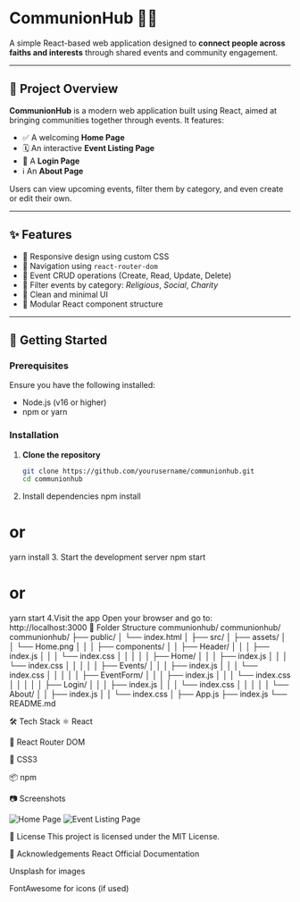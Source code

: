 # CommunionHub 🙏🌐

A simple React-based web application designed to **connect people across faiths and interests** through shared events and community engagement.

---

## 📌 Project Overview

**CommunionHub** is a modern web application built using React, aimed at bringing communities together through events. It features:

- ✅ A welcoming **Home Page**
- 🗓️ An interactive **Event Listing Page**
- 🔐 A **Login Page**
- ℹ️ An **About Page**

Users can view upcoming events, filter them by category, and even create or edit their own.

---

## ✨ Features

- 🔹 Responsive design using custom CSS
- 🔹 Navigation using `react-router-dom`
- 🔹 Event CRUD operations (Create, Read, Update, Delete)
- 🔹 Filter events by category: *Religious*, *Social*, *Charity*
- 🔹 Clean and minimal UI
- 🔹 Modular React component structure

---

## 🚀 Getting Started

### Prerequisites

Ensure you have the following installed:

- Node.js (v16 or higher)
- npm or yarn

### Installation

1. **Clone the repository**
   ```bash
   git clone https://github.com/yourusername/communionhub.git
   cd communionhub
2. Install dependencies
  npm install
  # or
  yarn install
3. Start the development server
  npm start
  # or
  yarn start
4.Visit the app Open your browser and go to:
  http://localhost:3000
🧾 Folder Structure
  communionhub/
communionhub/
communionhub/
├── public/
│   └── index.html
│
├── src/
│   ├── assets/
│   │   └── Home.png
│   │
│   ├── components/
│   │   ├── Header/
│   │   │   ├── index.js
│   │   │   └── index.css
│   │   │
│   │   ├── Home/
│   │   │   ├── index.js
│   │   │   └── index.css
│   │   │
│   │   ├── Events/
│   │   │   ├── index.js
│   │   │   └── index.css
│   │   │
│   │   ├── EventForm/
│   │   │   ├── index.js
│   │   │   └── index.css
│   │   │
│   │   ├── Login/
│   │   │   ├── index.js
│   │   │   └── index.css
│   │   │
│   │   └── About/
│   │       ├── index.js
│   │       └── index.css
│
├── App.js
├── index.js
└── README.md

🛠️ Tech Stack
⚛️ React

🧭 React Router DOM

🎨 CSS3

📦 npm

📷 Screenshots

![Home Page](./src/assets/home-screenshot.png)
![Event Listing Page](./src/assets/events-screenshot.png)

📃 License
This project is licensed under the MIT License.

🙌 Acknowledgements
React Official Documentation

Unsplash for images

FontAwesome for icons (if used)


  

